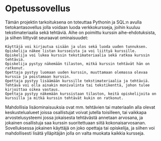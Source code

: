 # Opetussovellus

Tämän projektin tarkoituksena on toteuttaa Pythonin ja SQL:n avulla tietokantasovellus jolla voidaan luoda verkkokursseja, joihin kuuluu tekstimateriaalia sekä tehtäviä. Aihe on poimittu kurssin aihe-ehdotuksista, ja siihen liittyvät seuraavat ominaisuudet:


    Käyttäjä voi kirjautua sisään ja ulos sekä luoda uuden tunnuksen.
    Opiskelija näkee listan kursseista ja voi liittyä kurssille.
    Opiskelija voi lukea kurssin tekstimateriaalia sekä ratkoa kurssin tehtäviä.
    Opiskelija pystyy näkemään tilaston, mitkä kurssin tehtävät hän on ratkonut.
    Opettaja pystyy luomaan uuden kurssin, muuttamaan olemassa olevaa kurssia ja poistamaan kurssin.
    Opettaja pystyy lisäämään kurssille tekstimateriaalia ja tehtäviä. Tehtävä voi olla ainakin monivalinta tai tekstikenttä, johon tulee kirjoittaa oikea vastaus.
    Opettaja pystyy näkemään kurssistaan tilaston, keitä opiskelijoita on kurssilla ja mitkä kurssin tehtävät kukin on ratkonut.


Mahdollisia lisäominaisuuksia ovat mm. tehtävien tai materiaalin alla olevat keskustelualueet joissa osallistujat voivat jutella toisilleen, tai vaikkapa arvostelusysteemi jossa jokaisesta tehtävästä annetaan arvosana, ja jokainen osallistuja saa kurssin suoritettuaan siitä kokonaisarvosanan. Sovelluksessa jokainen käyttäjä on joko opettaja tai opiskelija, ja siihen voi mahdollisesti lisätä ylläpitäjän jolla on valta muokata kaikkia kursseja. 
